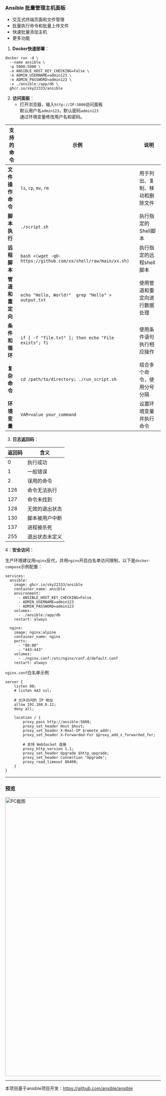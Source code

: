 ### Ansible 批量管理主机面板

- 交互式终端页面和文件管理
- 批量执行命令和批量上传文件
- 快速批量添加主机
- 更多功能

1. **Docker快速部署**：

```
docker run -d \
  --name ansible \
  -p 5000:5000 \
  -e ANSIBLE_HOST_KEY_CHECKING=False \
  -e ADMIN_USERNAME=admin123 \
  -e ADMIN_PASSWORD=admin123 \
  -v ./ansible:/app/db \
  ghcr.io/sky22333/ansible
```

2. **访问面板**：
   - 打开浏览器，输入`http://IP:5000`访问面板<br>默认用户名`admin123`，默认密码`admin123`<br>通过环境变量修改用户名和密码。


     
| **支持的命令**         | **示例**                                           | **说明**                           |
|---------------------|--------------------------------------------------|----------------------------------|
| **文件操作命令**    | `ls`, `cp`, `mv`, `rm`                          | 用于列出、复制、移动和删除文件       |
| **脚本执行**        | `./script.sh`                                  | 执行指定的Shell脚本             |
| **远程脚本**        |  `bash <(wget -qO- https://github.com/xx/shell/raw/main/xx.sh)`   | 执行指定的远程shell脚本              |
| **管道和重定向**    | `echo "Hello, World!"  grep "Hello" > output.txt`  | 使用管道和重定向进行数据处理        |
| **条件和循环**      | `if [ -f "file.txt" ]; then echo "File exists"; fi` | 使用条件语句执行相应操作           |
| **复杂命令**        | `cd /path/to/directory; ./run_script.sh`       | 组合多个命令，使用分号分隔          |
| **环境变量**        | `VAR=value your_command`                         | 设置环境变量并执行命令              |


3. **日志返回码**：

| 返回码 | 含义                         |
| ------ | ---------------------------- |
| 0      | 执行成功                         |
| 1      | 一般错误                     |
| 2      | 误用的命令                   |
| 126    | 命令无法执行                 |
| 127    | 命令未找到                   |
| 128    | 无效的退出状态               |
| 130    | 脚本被用户中断               |
| 137    | 进程被杀死                   |
| 255    | 退出状态未定义               |


4：**安全访问**：

生产环境建议用`nginx`反代，并用`nginx`开启白名单访问限制，以下是`docker-compose`示例配置：
```
services:
  ansible:
    image: ghcr.io/sky22333/ansible
    container_name: ansible
    environment:
      - ANSIBLE_HOST_KEY_CHECKING=False
      - ADMIN_USERNAME=admin123
      - ADMIN_PASSWORD=admin123
    volumes:
      - ./ansible:/app/db
    restart: always

  nginx:
    image: nginx:alpine
    container_name: nginx
    ports:
      - "80:80"
      - "443:443"
    volumes:
      - ./nginx.conf:/etc/nginx/conf.d/default.conf
    restart: always
```

`nginx.conf`白名单示例

```
server {
    listen 80;
    # listen 443 ssl;

    # 允许访问的 IP 地址
    allow 192.168.0.12;
    deny all;

    location / {
        proxy_pass http://ansible:5000;
        proxy_set_header Host $host;
        proxy_set_header X-Real-IP $remote_addr;
        proxy_set_header X-Forwarded-For $proxy_add_x_forwarded_for;

        # 支持 WebSocket 连接
        proxy_http_version 1.1;
        proxy_set_header Upgrade $http_upgrade;
        proxy_set_header Connection "Upgrade";
        proxy_read_timeout 86400;
    }
}
```


---

### 预览

<img src="https://private-user-images.githubusercontent.com/115192496/385030887-7512fa6a-b7c3-48b3-a2ae-e47527076a50.png?jwt=eyJhbGciOiJIUzI1NiIsInR5cCI6IkpXVCJ9.eyJpc3MiOiJnaXRodWIuY29tIiwiYXVkIjoicmF3LmdpdGh1YnVzZXJjb250ZW50LmNvbSIsImtleSI6ImtleTUiLCJleHAiOjE3MzEzNTEzOTEsIm5iZiI6MTczMTM1MTA5MSwicGF0aCI6Ii8xMTUxOTI0OTYvMzg1MDMwODg3LTc1MTJmYTZhLWI3YzMtNDhiMy1hMmFlLWU0NzUyNzA3NmE1MC5wbmc_WC1BbXotQWxnb3JpdGhtPUFXUzQtSE1BQy1TSEEyNTYmWC1BbXotQ3JlZGVudGlhbD1BS0lBVkNPRFlMU0E1M1BRSzRaQSUyRjIwMjQxMTExJTJGdXMtZWFzdC0xJTJGczMlMkZhd3M0X3JlcXVlc3QmWC1BbXotRGF0ZT0yMDI0MTExMVQxODUxMzFaJlgtQW16LUV4cGlyZXM9MzAwJlgtQW16LVNpZ25hdHVyZT01NzRiYTU5OWQ2MzFjM2IxNTNhNTFlYzhmNDA4MGY0ZDZhMjZiYzhjNjk2NTdhN2Y0Mzg5YWIxODQyM2E3ZjE1JlgtQW16LVNpZ25lZEhlYWRlcnM9aG9zdCJ9.a5JLjps-WdmldpOhzY0MMIIyydE2_O3bvcGlW-Tn88U" alt="PC截图" width="900">



---


本项目基于ansible项目开发：https://github.com/ansible/ansible
